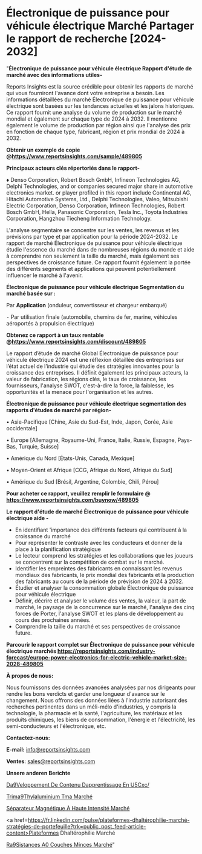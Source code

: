 # Électronique de puissance pour véhicule électrique Marché Partager le rapport de recherche [2024-2032]

"<strong>Électronique de puissance pour véhicule électrique Rapport d'étude de marché avec des informations utiles-</strong>

Reports Insights est la source crédible pour obtenir les rapports de marché qui vous fourniront l'avance dont votre entreprise a besoin. Les informations détaillées du marché Électronique de puissance pour véhicule électrique sont basées sur les tendances actuelles et les jalons historiques. Ce rapport fournit une analyse du volume de production sur le marché mondial et également sur chaque type de 2024 à 2032. Il mentionne également le volume de production par région ainsi que l'analyse des prix en fonction de chaque type, fabricant, région et prix mondial de 2024 à 2032.

<strong><b>Obtenir un exemple de copie @</b></strong><a href=https://www.reportsinsights.com/sample/489805><strong><b>https://www.reportsinsights.com/sample/489805</b></strong></a>

<b>Principaux acteurs clés répertoriés dans le rapport-</b>

<b> </b>♦ Denso Corporation, Robert Bosch GmbH, Infineon Technologies AG, Delphi Technologies, and or companies secured major share in automotive electronics market.  or  player profiled in this report include Continental AG, Hitachi Automotive Systems, Ltd., Delphi Technologies, Valeo, Mitsubishi Electric Corporation, Denso Corporation, Infineon Technologies, Robert Bosch GmbH, Hella, Panasonic Corporation, Tesla Inc., Toyota Industries Corporation, Hangzhou Tiecheng Information Technology.

L'analyse segmentaire se concentre sur les ventes, les revenus et les prévisions par type et par application pour la période 2024-2032. Le rapport de marché Électronique de puissance pour véhicule électrique étudie l'essence du marché dans de nombreuses régions du monde et aide à comprendre non seulement la taille du marché, mais également ses perspectives de croissance future. Ce rapport fournit également la portée des différents segments et applications qui peuvent potentiellement influencer le marché à l'avenir.

<strong>Électronique de puissance pour véhicule électrique Segmentation du marché basée sur :</strong>

Par <strong>Application</strong> (onduleur, convertisseur et chargeur embarqué)


⁃ Par utilisation finale (automobile, chemins de fer, marine, véhicules aéroportés à propulsion électrique)

<strong><b>Obtenez ce rapport à un taux rentable @</b></strong><a href=https://www.reportsinsights.com/discount/489805><strong><b>https://www.reportsinsights.com/discount/489805</b></strong></a>

Le rapport d’étude de marché Global Électronique de puissance pour véhicule électrique 2024 est une réflexion détaillée des entreprises sur l’état actuel de l’industrie qui étudie des stratégies innovantes pour la croissance des entreprises. Il définit également les principaux acteurs, la valeur de fabrication, les régions clés, le taux de croissance, les fournisseurs, l'analyse SWOT, c'est-à-dire la force, la faiblesse, les opportunités et la menace pour l'organisation et les autres.

<strong>Électronique de puissance pour véhicule électrique segmentation des rapports d'études de marché par région-</strong>

• Asie-Pacifique [Chine, Asie du Sud-Est, Inde, Japon, Corée, Asie occidentale]

• Europe [Allemagne, Royaume-Uni, France, Italie, Russie, Espagne, Pays-Bas, Turquie, Suisse]

• Amérique du Nord [États-Unis, Canada, Mexique]

• Moyen-Orient et Afrique [CCG, Afrique du Nord, Afrique du Sud]

• Amérique du Sud [Brésil, Argentine, Colombie, Chili, Pérou]

<strong>Pour acheter ce rapport, veuillez remplir le formulaire @   <a href=https://www.reportsinsights.com/buynow/489805>https://www.reportsinsights.com/buynow/489805</a></strong>

<strong>Le rapport d'étude de marché Électronique de puissance pour véhicule électrique aide -</strong>
<ul>
  <li>En identifiant 'importance des différents facteurs qui contribuent à la croissance du marché</li>
  <li>Pour représenter le contraste avec les conducteurs et donner de la place à la planification stratégique</li>
  <li>Le lecteur comprend les stratégies et les collaborations que les joueurs se concentrent sur la compétition de combat sur le marché.</li>
  <li>Identifier les empreintes des fabricants en connaissant les revenus mondiaux des fabricants, le prix mondial des fabricants et la production des fabricants au cours de la période de prévision de 2024 à 2032.</li>
  <li>Étudier et analyser la consommation globale Électronique de puissance pour véhicule électrique</li>
  <li>Définir, décrire et analyser le volume des ventes, la valeur, la part de marché, le paysage de la concurrence sur le marché, l'analyse des cinq forces de Porter, l'analyse SWOT et les plans de développement au cours des prochaines années.</li>
  <li>Comprendre la taille du marché et ses perspectives de croissance future.</li>
</ul>

<strong>Parcourir le rapport complet sur Électronique de puissance pour véhicule électrique marchés <a href=https://reportsinsights.com/industry-forecast/europe-power-electronics-for-electric-vehicle-market-size-2028-489805>https://reportsinsights.com/industry-forecast/europe-power-electronics-for-electric-vehicle-market-size-2028-489805</a></strong>

<strong>À propos de nous:</strong>

Nous fournissons des données avancées analysées par nos dirigeants pour rendre les bons verdicts et garder une longueur d'avance sur le changement. Nous offrons des données liées à l'industrie autorisant des recherches pertinentes dans un méli-mélo d'industries, y compris la technologie, la pharmacie et la santé, l'agriculture, les matériaux et les produits chimiques, les biens de consommation, l'énergie et l'électricité, les semi-conducteurs et l'électronique, etc.

<strong>Contactez-nous:</strong>

<strong>E-mail:</strong> <a href=mailto:info@reportsinsights.com>info@reportsinsights.com</a>

<strong>Ventes</strong>: <a href=mailto:sales@reportsinsights.com>sales@reportsinsights.com</a>

<strong>Unsere anderen Berichte</strong>

<a href=https://www.linkedin.com/pulse/d%C3%A9veloppement-de-contenu-dapprentissage-en-u5cxc/>Da9Veloppement De Contenu Dapprentissage En U5Cxc/</a>

<a href=https://www.linkedin.com/pulse/trim%C3%A9thylaluminium-tma-march%C3%A9-2024-part-croissance-1vxpc/>Trima9Thylaluminium Tma Marché</a>

<a href=https://www.linkedin.com/pulse/séparateur-magnétique-à-haute-intensité-marché-uwocc/>Séparateur Magnétique À Haute Intensité Marché</a>

<a href=https://fr.linkedin.com/pulse/plateformes-dhaltérophilie-marché-stratégies-de-portefeuille?trk=public_post_feed-article-content>Plateformes Dhaltérophilie Marché</a>

<a href=https://www.linkedin.com/pulse/r%C3%A9sistances-%C3%A0-couches-minces-march%C3%A9-taille-part-ibxff/>Ra9Sistances A0 Couches Minces Marché</a>"

